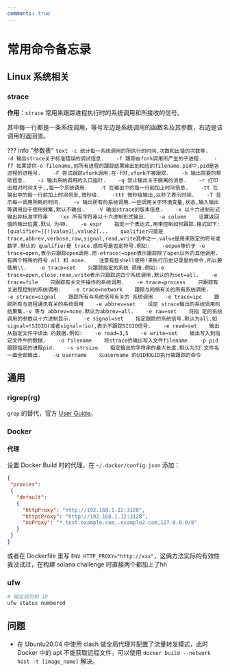 ```yaml
---
comments: true
---
```


# 常用命令备忘录


## Linux 系统相关

### strace

**作用**：`strace` 常用来跟踪进程执行时的系统调用和所接收的信号。

其中每一行都是一条系统调用，等号左边是系统调用的函数名及其参数，右边是该调用的返回值。

??? info "参数表"
    ```text
    -c 统计每一系统调用的所执行的时间,次数和出错的次数等.   
    -d 输出strace关于标准错误的调试信息.   
    -f 跟踪由fork调用所产生的子进程.   
    -ff 如果提供-o filename,则所有进程的跟踪结果输出到相应的filename.pid中,pid是各进程的进程号.   
    -F 尝试跟踪vfork调用.在-f时,vfork不被跟踪.   
    -h 输出简要的帮助信息.   
    -i 输出系统调用的入口指针.   
    -q 禁止输出关于脱离的消息.   
    -r 打印出相对时间关于,,每一个系统调用.   
    -t 在输出中的每一行前加上时间信息.   
    -tt 在输出中的每一行前加上时间信息,微秒级.   
    -ttt 微秒级输出,以秒了表示时间.   
    -T 显示每一调用所耗的时间.   
    -v 输出所有的系统调用.一些调用关于环境变量,状态,输入输出等调用由于使用频繁,默认不输出.   
    -V 输出strace的版本信息.   
    -x 以十六进制形式输出非标准字符串   
    -xx 所有字符串以十六进制形式输出.   
    -a column   
    设置返回值的输出位置.默认 为40.   
    -e expr   
    指定一个表达式,用来控制如何跟踪.格式如下:   
    [qualifier=][!]value1[,value2]...   
    qualifier只能是 trace,abbrev,verbose,raw,signal,read,write其中之一.value是用来限定的符号或数字.默认的 qualifier是 trace.感叹号是否定符号.例如:   
    -eopen等价于 -e trace=open,表示只跟踪open调用.而-etrace!=open表示跟踪除了open以外的其他调用.有两个特殊的符号 all 和 none.   
    注意有些shell使用!来执行历史记录里的命令,所以要使用\\.   
    -e trace=set   
    只跟踪指定的系统 调用.例如:-e trace=open,close,rean,write表示只跟踪这四个系统调用.默认的为set=all.   
    -e trace=file   
    只跟踪有关文件操作的系统调用.   
    -e trace=process   
    只跟踪有关进程控制的系统调用.   
    -e trace=network   
    跟踪与网络有关的所有系统调用.   
    -e strace=signal   
    跟踪所有与系统信号有关的 系统调用   
    -e trace=ipc   
    跟踪所有与进程通讯有关的系统调用   
    -e abbrev=set   
    设定 strace输出的系统调用的结果集.-v 等与 abbrev=none.默认为abbrev=all.   
    -e raw=set   
    将指 定的系统调用的参数以十六进制显示.   
    -e signal=set   
    指定跟踪的系统信号.默认为all.如 signal=!SIGIO(或者signal=!io),表示不跟踪SIGIO信号.   
    -e read=set   
    输出从指定文件中读出 的数据.例如:   
    -e read=3,5   
    -e write=set   
    输出写入到指定文件中的数据.   
    -o filename   
    将strace的输出写入文件filename   
    -p pid   
    跟踪指定的进程pid.   
    -s strsize   
    指定输出的字符串的最大长度.默认为32.文件名一直全部输出.   
    -u username   
    以username 的UID和GID执行被跟踪的命令
    ```


## 通用

### rigrep(rg)

`grep` 的替代，官方 [User Guide](https://github.com/BurntSushi/ripgrep/blob/master/GUIDE.md)。

### Docker

#### 代理
设置 Docker Build 时的代理，在 `~/.docker/config.json` 添加：
```json
{
 "proxies":
 {
   "default":
   {
     "httpProxy": "http://192.168.1.12:3128",
     "httpsProxy": "http://192.168.1.12:3128",
     "noProxy": "*.test.example.com,.example2.com,127.0.0.0/8"
   }
 }
}
```
或者在 Dockerfile 里写 `ENV HTTP_PROXY="http://xxx"`，这俩方法实际的有效性我没试过，在构建 solana challenge 时直接两个都加上了hh

### ufw
```sh
# 输出规则和 ID
ufw status numbered

```


## 问题

- 在 Ubuntu20.04 中使用 clash 做全局代理并配置了流量转发模式，此时 Docker 中的 apt 不能获取远程文件，可以使用 `docker build --network host -t [image_name]` 解决。